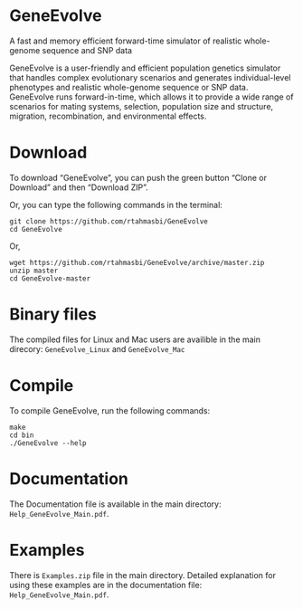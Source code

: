 # GeneEvolve
A fast and memory efficient forward-time simulator of realistic whole-genome sequence and SNP data

GeneEvolve is a user-friendly and efficient population genetics simulator that handles complex evolutionary scenarios and generates individual-level phenotypes and realistic whole-genome sequence or SNP data.
GeneEvolve runs forward-in-time, which allows it to provide a wide range of scenarios for mating systems, selection, population size and structure, migration, recombination, and environmental effects.


# Download
To download “GeneEvolve”, you can push the green button “Clone or Download” and then “Download ZIP”.

Or, you can type the following commands in the terminal:
    
    git clone https://github.com/rtahmasbi/GeneEvolve
    cd GeneEvolve
    
Or,

    wget https://github.com/rtahmasbi/GeneEvolve/archive/master.zip
    unzip master
    cd GeneEvolve-master


# Binary files
The compiled files for Linux and Mac users are availible in the main direcory: `GeneEvolve_Linux` and `GeneEvolve_Mac`



# Compile
To compile GeneEvolve, run the following commands:

    make
    cd bin
    ./GeneEvolve --help



# Documentation
The Documentation file is available in the main directory: `Help_GeneEvolve_Main.pdf`.


# Examples
There is `Examples.zip` file in the main directory. Detailed explanation for using these examples are in the documentation file: `Help_GeneEvolve_Main.pdf`.

